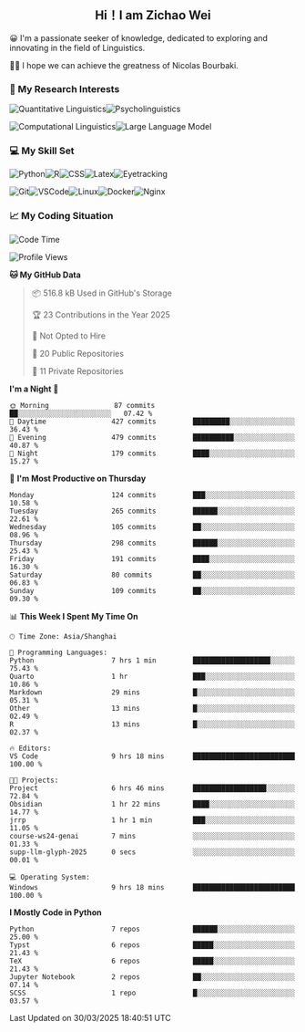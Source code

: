 

## <div align="center">Hi！I am Zichao Wei</div>

😀 I'm a passionate seeker of knowledge, dedicated to exploring and innovating in the field of Linguistics.

🙋‍♂️ I hope we can achieve the greatness of Nicolas Bourbaki.

### 🔬 My Research Interests

![Quantitative Linguistics](https://img.shields.io/badge/Quantitative%20Linguistics-%230072CC.svg?&style=for-the-badge&logo=appveyor&logoColor=white)![Psycholinguistics](https://img.shields.io/badge/Psycholinguistics-%2301a3a1.svg?&style=for-the-badge&logo=AWS%20Amplify&logoColor=white)

![Computational Linguistics](https://img.shields.io/badge/Computational%20Linguistics-%231877F2.svg?&style=for-the-badge&logo=Markdown&logoColor=white)![Large Language Model](https://img.shields.io/badge/Large%20Language%20Model-%23F76300.svg?&style=for-the-badge&logo=Android&logoColor=white)

### 💻 My Skill Set

![Python](https://img.shields.io/badge/Python-%2314354C.svg?style=for-the-badge&logo=python&logoColor=white&color=2AB3E3)![R](https://img.shields.io/badge/-R-276DC3?style=for-the-badge&logo=r&logoColor=white)![CSS](https://img.shields.io/badge/-CSS-1572B6?style=for-the-badge&logo=css3&logoColor=white)![Latex](https://img.shields.io/badge/-Latex-008080?style=for-the-badge&logo=latex&logoColor=white)![Eyetracking](https://img.shields.io/badge/Eyetracking-%230078D6?style=for-the-badge&logo=SearXNG&logoColor=#3050FF)

![Git](https://img.shields.io/badge/-Git-F05032?style=for-the-badge&logo=git&logoColor=white)![VSCode](https://img.shields.io/badge/-VSCode-007ACC?style=for-the-badge&logo=visual-studio-code&logoColor=white)![Linux](https://img.shields.io/badge/-Linux-FCC624?style=for-the-badge&logo=linux&logoColor=black)![Docker](https://img.shields.io/badge/-Docker-2496ED?style=for-the-badge&logo=docker&logoColor=white)![Nginx](https://img.shields.io/badge/-Nginx-009639?style=for-the-badge&logo=nginx&logoColor=white)

### 📈 My Coding Situation

<!--START_SECTION:waka-->
![Code Time](http://img.shields.io/badge/Code%20Time-436%20hrs%2048%20mins-blue)

![Profile Views](http://img.shields.io/badge/Profile%20Views-0-blue)

**🐱 My GitHub Data** 

> 📦 516.8 kB Used in GitHub's Storage 
 > 
> 🏆 23 Contributions in the Year 2025
 > 
> 🚫 Not Opted to Hire
 > 
> 📜 20 Public Repositories 
 > 
> 🔑 11 Private Repositories 
 > 
**I'm a Night 🦉** 

```text
🌞 Morning                87 commits          ██░░░░░░░░░░░░░░░░░░░░░░░   07.42 % 
🌆 Daytime                427 commits         █████████░░░░░░░░░░░░░░░░   36.43 % 
🌃 Evening                479 commits         ██████████░░░░░░░░░░░░░░░   40.87 % 
🌙 Night                  179 commits         ████░░░░░░░░░░░░░░░░░░░░░   15.27 % 
```
📅 **I'm Most Productive on Thursday** 

```text
Monday                   124 commits         ███░░░░░░░░░░░░░░░░░░░░░░   10.58 % 
Tuesday                  265 commits         ██████░░░░░░░░░░░░░░░░░░░   22.61 % 
Wednesday                105 commits         ██░░░░░░░░░░░░░░░░░░░░░░░   08.96 % 
Thursday                 298 commits         ██████░░░░░░░░░░░░░░░░░░░   25.43 % 
Friday                   191 commits         ████░░░░░░░░░░░░░░░░░░░░░   16.30 % 
Saturday                 80 commits          ██░░░░░░░░░░░░░░░░░░░░░░░   06.83 % 
Sunday                   109 commits         ██░░░░░░░░░░░░░░░░░░░░░░░   09.30 % 
```


📊 **This Week I Spent My Time On** 

```text
🕑︎ Time Zone: Asia/Shanghai

💬 Programming Languages: 
Python                   7 hrs 1 min         ███████████████████░░░░░░   75.43 % 
Quarto                   1 hr                ███░░░░░░░░░░░░░░░░░░░░░░   10.86 % 
Markdown                 29 mins             █░░░░░░░░░░░░░░░░░░░░░░░░   05.31 % 
Other                    13 mins             █░░░░░░░░░░░░░░░░░░░░░░░░   02.49 % 
R                        13 mins             █░░░░░░░░░░░░░░░░░░░░░░░░   02.37 % 

🔥 Editors: 
VS Code                  9 hrs 18 mins       █████████████████████████   100.00 % 

🐱‍💻 Projects: 
Project                  6 hrs 46 mins       ██████████████████░░░░░░░   72.84 % 
Obsidian                 1 hr 22 mins        ████░░░░░░░░░░░░░░░░░░░░░   14.77 % 
jrrp                     1 hr 1 min          ███░░░░░░░░░░░░░░░░░░░░░░   11.05 % 
course-ws24-genai        7 mins              ░░░░░░░░░░░░░░░░░░░░░░░░░   01.33 % 
supp-llm-glyph-2025      0 secs              ░░░░░░░░░░░░░░░░░░░░░░░░░   00.01 % 

💻 Operating System: 
Windows                  9 hrs 18 mins       █████████████████████████   100.00 % 
```

**I Mostly Code in Python** 

```text
Python                   7 repos             ██████░░░░░░░░░░░░░░░░░░░   25.00 % 
Typst                    6 repos             █████░░░░░░░░░░░░░░░░░░░░   21.43 % 
TeX                      6 repos             █████░░░░░░░░░░░░░░░░░░░░   21.43 % 
Jupyter Notebook         2 repos             ██░░░░░░░░░░░░░░░░░░░░░░░   07.14 % 
SCSS                     1 repo              █░░░░░░░░░░░░░░░░░░░░░░░░   03.57 % 
```




 Last Updated on 30/03/2025 18:40:51 UTC
<!--END_SECTION:waka-->
